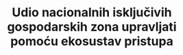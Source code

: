 ﻿---
layout: indicator
indicator: 14.2.1
indicator_variable: null
graph: null
graph_type_description: null
title: >-
  Udio nacionalnih isključivih gospodarskih zona upravljati pomoću  ekosustav pristupa
permalink: /14-2-1/
sdg_goal: 14
graph_status_notes: unk
variable_description: null
variable_notes: null
un_designated_tier: '3'
un_custodial_agency: 'UNEP  (Partnering  Agencies:  IOC-UNESCO,  FAO)'
target_id: '14.2'
has_metadata: true
rationale_interpretation: >-
  Štoviše, 18 konvencija o regionalnim morskim oceanima i akcijski planovi trenutno rade na razvijanju osnovnog skupa zajedničkih pokazatelja koji će se koristiti na regionalnim morima za praćenje i izvješćivanje o stanju morskog okoliša. Nekoliko predloženih pokazatelja odnosi se na 14.2, na primjer: (a) usvojene nacionalne smjernice ICZM-a i omogućavanje zakonodavstva; (b) broj postojećih nacionalnih i lokalnih pomorskih i pomorskih planova koji uključuju prilagodbu klimatskim promjenama; (c) postojećih nacionalnih planova prilagodbe; (d) Mjere ribolova na mjestu (ograničenja dopuštenih ulova, zatvaranja na terenu, planovi oporabe, mjere smanjenja kapaciteta); (e) Trendovi u kritičnom opsegu i stanju; (f) Pritisak stanovništva / urbanizacija: dužina obalnog modifikacije i km2 obnove obale.
goal_meta_link: 'http://unstats.un.org/sdgs/files/metadata-compilation/Metadata-Goal-14.pdf'
goal_meta_link_page: 3
indicator_name: >-
  Udio nacionalnih isključivih gospodarskih zona upravljati pomoću  ekosustav pristupa
target: >-
  Do 2020. godine održavati i zaštititi održivost morskog i obalnog ekosustava kako bi se izbjegli značajni nepovoljni utjecaji, uključujući jačanje njihove elastičnosti i poduzeti mjere za njihovu obnovu kako bi se postigli zdravi i produktivni oceani.
indicator_definition: >-
  Iako zahtijeva daljnji razvoj praktične provedbe, pokazatelj je sličan pokazateljima UNEP-a za praćenje napretka na morskom i obalnom EBM-u u okviru dvogodišnjeg programa rada. UNEP, IOC i FAO su dostupni za potporu zemljama u operacionalizaciji pokazatelja. Povezanost se može istražiti pomoću IUCN-ova Green List i Ocean Health Indexa. Tehničku radnu skupinu za završetak pojedinosti mogla bi podržati UNEP, IOC, FAO zima / proljeće 2016. godine.
source_title: null
source_notes: null
published: true  

---